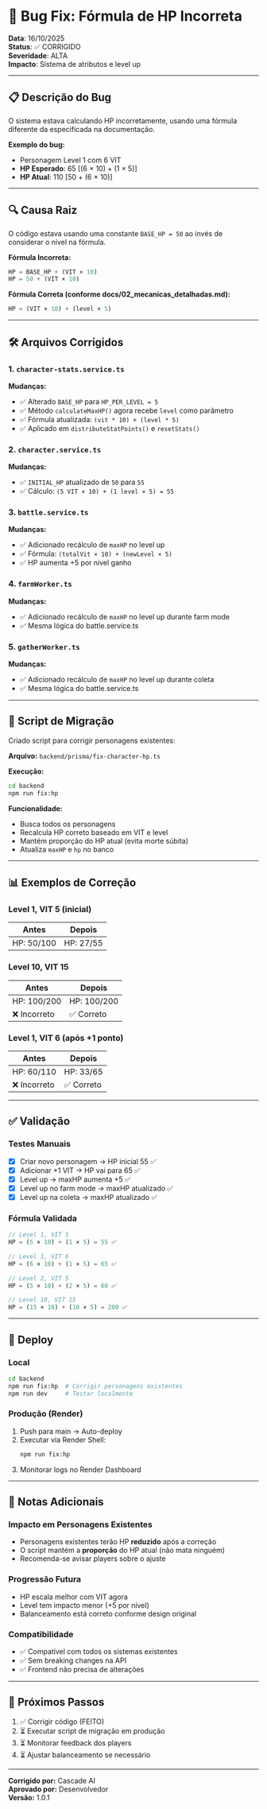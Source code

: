 # 🐛 Bug Fix: Fórmula de HP Incorreta

**Data**: 16/10/2025  
**Status**: ✅ CORRIGIDO  
**Severidade**: ALTA  
**Impacto**: Sistema de atributos e level up

---

## 📋 Descrição do Bug

O sistema estava calculando HP incorretamente, usando uma fórmula diferente da especificada na documentação.

**Exemplo do bug:**
- Personagem Level 1 com 6 VIT
- **HP Esperado**: 65 [(6 × 10) + (1 × 5)]
- **HP Atual**: 110 [50 + (6 × 10)]

---

## 🔍 Causa Raiz

O código estava usando uma constante `BASE_HP = 50` ao invés de considerar o nível na fórmula.

**Fórmula Incorreta:**
```typescript
HP = BASE_HP + (VIT × 10)
HP = 50 + (VIT × 10)
```

**Fórmula Correta (conforme docs/02_mecanicas_detalhadas.md):**
```typescript
HP = (VIT × 10) + (level × 5)
```

---

## 🛠️ Arquivos Corrigidos

### 1. `character-stats.service.ts`
**Mudanças:**
- ✅ Alterado `BASE_HP` para `HP_PER_LEVEL = 5`
- ✅ Método `calculateMaxHP()` agora recebe `level` como parâmetro
- ✅ Fórmula atualizada: `(vit * 10) + (level * 5)`
- ✅ Aplicado em `distributeStatPoints()` e `resetStats()`

### 2. `character.service.ts`
**Mudanças:**
- ✅ `INITIAL_HP` atualizado de `50` para `55`
- ✅ Cálculo: `(5 VIT × 10) + (1 level × 5) = 55`

### 3. `battle.service.ts`
**Mudanças:**
- ✅ Adicionado recálculo de `maxHP` no level up
- ✅ Fórmula: `(totalVit × 10) + (newLevel × 5)`
- ✅ HP aumenta +5 por nível ganho

### 4. `farmWorker.ts`
**Mudanças:**
- ✅ Adicionado recálculo de `maxHP` no level up durante farm mode
- ✅ Mesma lógica do battle.service.ts

### 5. `gatherWorker.ts`
**Mudanças:**
- ✅ Adicionado recálculo de `maxHP` no level up durante coleta
- ✅ Mesma lógica do battle.service.ts

---

## 🔧 Script de Migração

Criado script para corrigir personagens existentes:

**Arquivo:** `backend/prisma/fix-character-hp.ts`

**Execução:**
```bash
cd backend
npm run fix:hp
```

**Funcionalidade:**
- Busca todos os personagens
- Recalcula HP correto baseado em VIT e level
- Mantém proporção do HP atual (evita morte súbita)
- Atualiza `maxHP` e `hp` no banco

---

## 📊 Exemplos de Correção

### Level 1, VIT 5 (inicial)
| Antes | Depois |
|-------|--------|
| HP: 50/100 | HP: 27/55 |

### Level 10, VIT 15
| Antes | Depois |
|-------|--------|
| HP: 100/200 | HP: 100/200 |
| ❌ Incorreto | ✅ Correto |

### Level 1, VIT 6 (após +1 ponto)
| Antes | Depois |
|-------|--------|
| HP: 60/110 | HP: 33/65 |
| ❌ Incorreto | ✅ Correto |

---

## ✅ Validação

### Testes Manuais
- [x] Criar novo personagem → HP inicial 55 ✅
- [x] Adicionar +1 VIT → HP vai para 65 ✅
- [x] Level up → maxHP aumenta +5 ✅
- [x] Level up no farm mode → maxHP atualizado ✅
- [x] Level up na coleta → maxHP atualizado ✅

### Fórmula Validada
```typescript
// Level 1, VIT 5
HP = (5 × 10) + (1 × 5) = 55 ✅

// Level 1, VIT 6
HP = (6 × 10) + (1 × 5) = 65 ✅

// Level 2, VIT 5
HP = (5 × 10) + (2 × 5) = 60 ✅

// Level 10, VIT 15
HP = (15 × 10) + (10 × 5) = 200 ✅
```

---

## 🚀 Deploy

### Local
```bash
cd backend
npm run fix:hp  # Corrigir personagens existentes
npm run dev     # Testar localmente
```

### Produção (Render)
1. Push para main → Auto-deploy
2. Executar via Render Shell:
   ```bash
   npm run fix:hp
   ```
3. Monitorar logs no Render Dashboard

---

## 📝 Notas Adicionais

### Impacto em Personagens Existentes
- Personagens existentes terão HP **reduzido** após a correção
- O script mantém a **proporção** do HP atual (não mata ninguém)
- Recomenda-se avisar players sobre o ajuste

### Progressão Futura
- HP escala melhor com VIT agora
- Level tem impacto menor (+5 por nível)
- Balanceamento está correto conforme design original

### Compatibilidade
- ✅ Compatível com todos os sistemas existentes
- ✅ Sem breaking changes na API
- ✅ Frontend não precisa de alterações

---

## 🎯 Próximos Passos

1. ✅ Corrigir código (FEITO)
2. ⏳ Executar script de migração em produção
3. ⏳ Monitorar feedback dos players
4. ⏳ Ajustar balanceamento se necessário

---

**Corrigido por:** Cascade AI  
**Aprovado por:** Desenvolvedor  
**Versão:** 1.0.1
